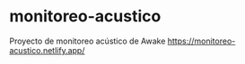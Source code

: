 # monitoreo-acustico
Proyecto de monitoreo acústico de Awake
https://monitoreo-acustico.netlify.app/
